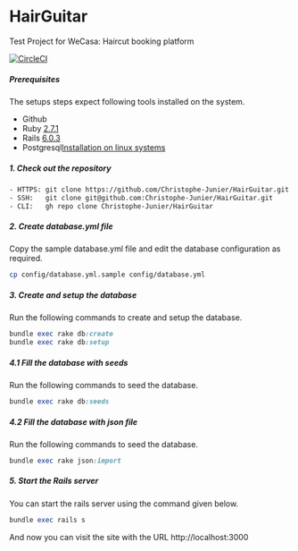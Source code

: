 
# HairGuitar

Test Project for WeCasa: Haircut booking platform

[![CircleCI](https://circleci.com/gh/Christophe-Junier/HairGuitar.svg?style=svg&circle-token=213527000e0c50498dd637b0ea77f7c7e586bacc)](https://circleci.com/gh/Christophe-Junier/HairGuitar)


##### Prerequisites

The setups steps expect following tools installed on the system.

- Github
- Ruby [2.7.1](https://www.ruby-lang.org/en/news/2020/03/31/ruby-2-7-1-released/)
- Rails [6.0.3](https://guides.rubyonrails.org/getting_started.html)
- Postgresql[Installation on linux systems](https://www.veremes.com/installation-postgresql-linux)
 

##### 1. Check out the repository

```bash
- HTTPS: git clone https://github.com/Christophe-Junier/HairGuitar.git
- SSH:   git clone git@github.com:Christophe-Junier/HairGuitar.git
- CLI:   gh repo clone Christophe-Junier/HairGuitar
```

##### 2. Create database.yml file

Copy the sample database.yml file and edit the database configuration as required.

```bash
cp config/database.yml.sample config/database.yml
```

##### 3. Create and setup the database

Run the following commands to create and setup the database.

```ruby
bundle exec rake db:create
bundle exec rake db:setup
```

##### 4.1 Fill the database with seeds

Run the following commands to seed the database.

```ruby
bundle exec rake db:seeds
```

##### 4.2 Fill the database with json file

Run the following commands to seed the database.

```ruby
bundle exec rake json:import
```

##### 5. Start the Rails server

You can start the rails server using the command given below.

```ruby
bundle exec rails s
```

And now you can visit the site with the URL http://localhost:3000
